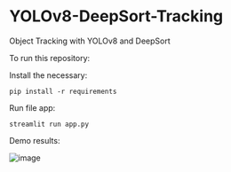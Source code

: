 # YOLOv8-DeepSort-Tracking
Object Tracking with YOLOv8 and DeepSort

To run this repository:

  Install the necessary:
  
    pip install -r requirements

  Run file app:
  
    streamlit run app.py

Demo results:

![image](https://github.com/PhamTrinhDuc/YOLOv8-DeepSort-Tracking/assets/127647215/cd232d96-9039-4027-bc2c-227920026c68)
